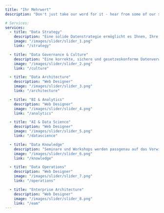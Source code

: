 ```yaml
---
title: "Ihr Mehrwert"
description: "Don't just take our word for it - hear from some of our satisfied users!  Check out some of our testimonials below to see what others are saying about Astroplate."

# Services:
services:
  - title: "Data Strategy"
    description: "Eine solide Datenstrategie ermöglicht es Ihnen, Ihre Datenlandschaft für die Zukunft zu rüsten, Mehrwert aus den Daten zu schöpfen und neue Geschäftsfelder zu erschließen. Dafür müssen bestehende Denkweisen und Prozesse überarbeitet, Fähigkeiten erweitert und klare Grundlagen für die Nutzung fortschrittlicher Technologien wie Künstlicher Intelligenz geschaffen werden."
    image: "/images/slider/slider_1.png"
    link: "/strategy"

  - title: "Data Governance & Culture"
    description: "Eine korrekte, sichere und gesetzeskonforme Datenverwaltung ist entscheidend, um zuverlässige Entscheidungen zu treffen und Risiken zu minimieren. Starke Data Governance und etablierte Datenkultur steigern die betriebliche Effizienz, fördern Innovationen und verschaffen Ihrem Unternehmen einen Wettbewerbsvorteil."
    image: "/images/slider/slider_2.png"
    link: "/culture"

  - title: "Data Architecture"
    description: "Web Designer"
    image: "/images/slider/slider_3.png"
    link: "/architecture"

  - title: "BI & Analytics"
    description: "Web Designer"
    image: "/images/slider/slider_4.png"
    link: "/analytics"

  - title: "AI & Data Science"
    description: "Web Designer"
    image: "/images/slider/slider_5.png"
    link: "/datascience"

  - title: "Data Knowledge"
    description: "Seminare und Workshops werden passgenau auf das Vorwissen und die Bedürfnisse der Teilnehmer zugeschnitten, sodass das Gelernte direkt in der Praxis anwendbar ist. Durch kontinuierliche Schulungen und eine lebendige Wissensdatenbank bleibt das Know-how stets frisch und im Unternehmen verfügbar, selbst bei Mitarbeiterwechseln"
    image: "/images/slider/slider_6.png"
    link: "/knowledge"

  - title: "Data Operations"
    description: "Web Designer"
    image: "/images/slider/slider_7.png"
    link: "/operations"

  - title: "Enterprise Architecture"
    description: "Web Designer"
    image: "/images/slider/slider_8.png"
    link: "/eam"
---
```

